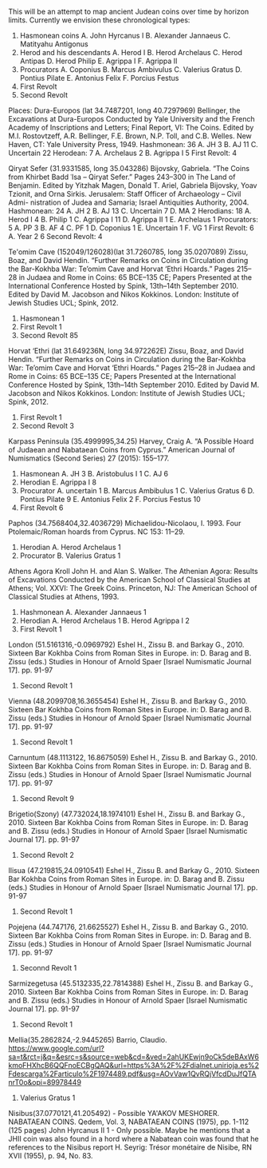This will be an attempt to map ancient Judean coins over time by horizon
limits.
Currently we envision these chronological types:
1. Hasmonean coins
    A. John Hyrcanus I
    B. Alexander Jannaeus
    C. Matityahu Antigonus
2. Herod and his descendants
    A. Herod I
    B. Herod Archelaus
    C. Herod Antipas
    D. Herod Philip
    E. Agrippa I
    F. Agrippa II
3. Procurators
    A. Coponius
    B. Marcus Ambivulus
    C. Valerius Gratus
    D. Pontius Pilate
    E. Antonius Felix
    F. Porcius Festus
3. First Revolt
4. Second Revolt

Places:
Dura-Europos (lat 34.7487201, long 40.7297969)
Bellinger, the Excavations at Dura-Europos Conducted by Yale University and the French Academy of Inscriptions and Letters; Final Report, VI: The Coins. Edited by M.I. Rostovtzeff, A.R. Bellinger, F.E. Brown, N.P. Toll, and C.B. Welles. New Haven, CT: Yale University Press, 1949.
Hashmonean: 36
    A. JH 3
    B. AJ 11
    C. Uncertain 22
Herodean: 7
    A. Archelaus 2
    B. Agrippa I 5
First Revolt: 4

Qiryat Sefer (31.9331585, long 35.043286)
Bijovsky, Gabriela. “The Coins from Khirbet Badd ʿIsa – Qiryat Sefer.” Pages 243–300 in The Land of Benjamin. Edited by Yitzhak Magen, Donald T. Ariel, Gabriela Bijovsky, Yoav Tzionit, and Orna Sirkis. Jerusalem: Staff Officer of Archaeology – Civil Admi- nistration of Judea and Samaria; Israel Antiquities Authority, 2004.
Hashmonean: 24
    A. JH 2
    B. AJ 13
    C. Uncertain 7
    D. MA 2
Herodians: 18
    A. Herod I 4
    B. Philip 1
    C. Agrippa I 11
    D. Agrippa II 1
    E. Archelaus 1
Procurators: 5
    A. PP 3
    B. AF 4
    C. PF 1
    D. Coponius 1
    E. Uncertain 1
    F. VG 1
First Revolt: 6
    A. Year 2 6
Second Revolt: 4

Te'omim Cave (152049/126028)(lat 31.7260785, long 35.0207089)
Zissu, Boaz, and David Hendin. “Further Remarks on Coins in Circulation during the Bar-Kokhba War: Te’omim Cave and Horvat ‘Ethri Hoards.” Pages 215–28 in Judaea and Rome in Coins: 65 BCE–135 CE; Papers Presented at the International Conference Hosted by Spink, 13th–14th September 2010. Edited by David M. Jacobson and Nikos Kokkinos. London: Institute of Jewish Studies UCL; Spink, 2012.
1. Hasmonean 1
2. First Revolt 1
3. Second Revolt 85

Horvat ‘Ethri (lat 31.649236N, long 34.972262E)
Zissu, Boaz, and David Hendin. “Further Remarks on Coins in Circulation during the Bar-Kokhba War: Te’omim Cave and Horvat ‘Ethri Hoards.” Pages 215–28 in Judaea and Rome in Coins: 65 BCE–135 CE; Papers Presented at the International Conference Hosted by Spink, 13th–14th September 2010. Edited by David M. Jacobson and Nikos Kokkinos. London: Institute of Jewish Studies UCL; Spink, 2012.
1. First Revolt 1
2. Second Revolt 3

Karpass Peninsula (35.4999995,34.25)
Harvey, Craig A. “A Possible Hoard of Judaean and Nabataean Coins from Cyprus.” American Journal of Numismatics (Second Series) 27 (2015): 155–177.
1. Hasmonean
    A. JH 3
    B. Aristobulus I 1
    C. AJ 6
2. Herodian
    E. Agrippa I 8
3. Procurator
    A. uncertain 1
    B. Marcus Ambibulus 1
    C. Valerius Gratus 6
    D. Pontius Pilate 9
    E. Antonius Felix 2
    F. Porcius Festus 10
4. First Revolt 6

Paphos (34.7568404,32.4036729)
Michaelidou-Nicolaou, I. 1993. Four Ptolemaic/Roman hoards from Cyprus. NC
153: 11–29.
1. Herodian
    A. Herod Archelaus 1
2. Procurator
    B. Valerius Gratus 1

Athens Agora
Kroll John H. and Alan S. Walker. The Athenian Agora: Results of Excavations Conducted
by the American School of Classical Studies at Athens; Vol. XXVI: The Greek Coins.
Princeton, NJ: The American School of Classical Studies at Athens, 1993.
1. Hashmonean
    A. Alexander Jannaeus 1
2. Herodian
    A. Herod Archelaus 1
    B. Herod Agrippa I 2
3. First Revolt 1

London (51.5161316,-0.0969792)
Eshel H., Zissu B. and Barkay G., 2010. Sixteen Bar Kokhba Coins from Roman Sites in Europe. in: D. Barag and B. Zissu (eds.) Studies in Honour of Arnold Spaer [Israel Numismatic Journal 17]. pp. 91-97
1. Second Revolt 1

Vienna (48.2099708,16.3655454)
Eshel H., Zissu B. and Barkay G., 2010. Sixteen Bar Kokhba Coins from Roman Sites in Europe. in: D. Barag and B. Zissu (eds.) Studies in Honour of Arnold Spaer [Israel Numismatic Journal 17]. pp. 91-97
1. Second Revolt 1

Carnuntum (48.1113122, 16.8675059)
Eshel H., Zissu B. and Barkay G., 2010. Sixteen Bar Kokhba Coins from Roman Sites in Europe. in: D. Barag and B. Zissu (eds.) Studies in Honour of Arnold Spaer [Israel Numismatic Journal 17]. pp. 91-97
1. Second Revolt 9

Brigetio(Szony) (47.732024,18.1974101)
Eshel H., Zissu B. and Barkay G., 2010. Sixteen Bar Kokhba Coins from Roman Sites in Europe. in: D. Barag and B. Zissu (eds.) Studies in Honour of Arnold Spaer [Israel Numismatic Journal 17]. pp. 91-97
1. Second Revolt 2

Ilisua (47.219815,24.0910541)
Eshel H., Zissu B. and Barkay G., 2010. Sixteen Bar Kokhba Coins from Roman Sites in Europe. in: D. Barag and B. Zissu (eds.) Studies in Honour of Arnold Spaer [Israel Numismatic Journal 17]. pp. 91-97
1. Second Revolt 1

Pojejena (44.747176, 21.6625527)
Eshel H., Zissu B. and Barkay G., 2010. Sixteen Bar Kokhba Coins from Roman Sites in Europe. in: D. Barag and B. Zissu (eds.) Studies in Honour of Arnold Spaer [Israel Numismatic Journal 17]. pp. 91-97
1. Seconnd Revolt 1

Sarmizegetusa (45.5132335,22.7814388)
Eshel H., Zissu B. and Barkay G., 2010. Sixteen Bar Kokhba Coins from Roman Sites in Europe. in: D. Barag and B. Zissu (eds.) Studies in Honour of Arnold Spaer [Israel Numismatic Journal 17]. pp. 91-97
1. Second Revolt 1

Mellia(35.2862824,-2.9445265)
Barrio, Claudio. https://www.google.com/url?sa=t&rct=j&q=&esrc=s&source=web&cd=&ved=2ahUKEwjn9oCk5deBAxW6kmoFHXhcB6QQFnoECBgQAQ&url=https%3A%2F%2Fdialnet.unirioja.es%2Fdescarga%2Farticulo%2F1974489.pdf&usg=AOvVaw1QvRQjVfcdDuJfQTAnrT0o&opi=89978449
1. Valerius Gratus 1

Nisibus(37.0770121,41.205492) - Possible
YA'AKOV MESHORER. NABATAEAN COINS. Qedem, Vol. 3, NABATAEAN COINS (1975), pp. 1-112 (125 pages)
John Hyrcanus II 1 - Only possible. Maybe he mentions that a JHII coin was also found in a hord where a Nabatean coin was found that he references to the Nisibus report H. Seyrig: Trésor monétaire de Nisibe, RN XVII (1955), p. 94, No. 83.
